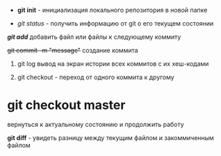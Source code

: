- **git init** - инициализация локального репозитория в новой папке

- *git status* - получить информацию от git о его текущем состоянии

 ***git add*** добавить файл или файлы к следующему коммиту

 ~~git commit -m "message"~~  создание коммита

 1. git log вывод на экран истории всех коммитов с их хеш-кодами
 
 2. git checkout - переход от одного коммита к другому 

 # git checkout master # 
 вернуться к актуальному состоянию и продолжить работу

 **git diff** - увидеть разницу между текущим файлом и закоммиченным файлом